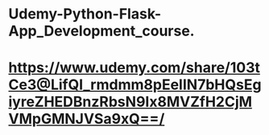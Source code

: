 # Udemy-Python-Flask-App_Development_course.
# https://www.udemy.com/share/103tCe3@LifQI_rmdmm8pEeIIN7bHQsEgiyreZHEDBnzRbsN9Ix8MVZfH2CjMVMpGMNJVSa9xQ==/
